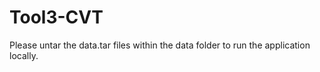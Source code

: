 # Tool3-CVT


Please untar the data.tar files within the data folder to run the application locally.
